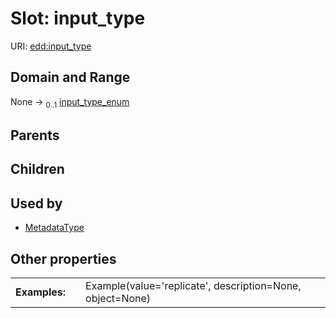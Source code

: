 
# Slot: input_type



URI: [edd:input_type](https://w3id.org/eddinput_type)


## Domain and Range

None &#8594;  <sub>0..1</sub> [input_type_enum](input_type_enum.md)

## Parents


## Children


## Used by

 * [MetadataType](MetadataType.md)

## Other properties

|  |  |  |
| --- | --- | --- |
| **Examples:** | | Example(value='replicate', description=None, object=None) |